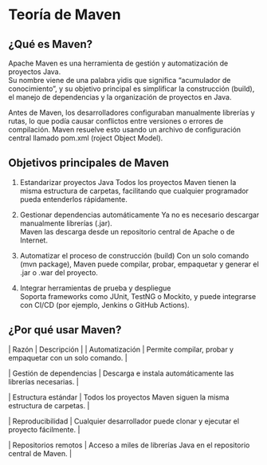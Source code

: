 # Teoría de Maven

## ¿Qué es Maven?

Apache Maven es una herramienta de gestión y automatización de proyectos Java.  
Su nombre viene de una palabra yidis que significa “acumulador de conocimiento”, y su objetivo principal es simplificar la construcción (build), el manejo de dependencias y la organización de proyectos en Java.

Antes de Maven, los desarrolladores configuraban manualmente librerías y rutas, lo que podía causar conflictos entre versiones o errores de compilación. Maven resuelve esto usando un archivo de configuración central llamado pom.xml (roject Object Model).

## Objetivos principales de Maven

1. Estandarizar proyectos Java 
   Todos los proyectos Maven tienen la misma estructura de carpetas, facilitando que cualquier programador pueda entenderlos rápidamente.

2. Gestionar dependencias automáticamente 
   Ya no es necesario descargar manualmente librerías (.jar).  
   Maven las descarga desde un repositorio central de Apache o de Internet.

3. Automatizar el proceso de construcción (build) 
   Con un solo comando (mvn package), Maven puede compilar, probar, empaquetar y generar el .jar o .war del proyecto.

4. Integrar herramientas de prueba y despliegue  
   Soporta frameworks como JUnit, TestNG o Mockito, y puede integrarse con CI/CD (por ejemplo, Jenkins o GitHub Actions).

## ¿Por qué usar Maven?

| Razón | Descripción |
| Automatización | Permite compilar, probar y empaquetar con un solo comando. |

| Gestión de dependencias | Descarga e instala automáticamente las librerías necesarias. |

| Estructura estándar | Todos los proyectos Maven siguen la misma estructura de carpetas. |

| Reproducibilidad | Cualquier desarrollador puede clonar y ejecutar el proyecto fácilmente. |

| Repositorios remotos | Acceso a miles de librerías Java en el repositorio central de Maven. |

